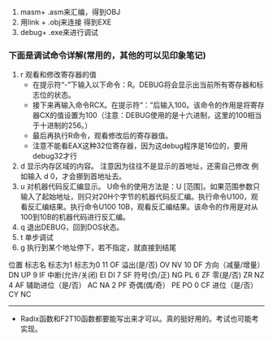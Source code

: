 1. masm+ .asm来汇编，得到OBJ
2. 用link + .obj来连接 得到EXE
3. debug+ .exe来进行调试

### 下面是调试命令详解(常用的，其他的可以见印象笔记)
1. r 观看和修改寄存器的值
   -  在提示符“-”下输入以下命令：R。DEBUG将会显示出当前所有寄存器和标志位的状态。
   - 接下来再输入命令RCX。在提示符“：”后输入100。该命令的作用是将寄存器CX的值设置为100（注意：DEBUG使用的是十六进制，这里的100相当于十进制的256。）
   - 最后再执行R命令，观看修改后的寄存器值。
   - 注意不能看EAX这种32位寄存器，因为这debug程序是16位的，要用debug32才行
2. d 显示内存区域的内容。
   注意因为往往不是显示的首地址，还需自己修改
   例如输入 d 0，才会挪到首地址去。
3. u 对机器代码反汇编显示。
   U命令的使用方法是：U [范围]。如果范围参数只输入了起始地址，则只对20H个字节的机器代码反汇编。执行命令U100，观看反汇编结果。执行命令U100 10B，观看反汇编结果。该命令的作用是对从100到10B的机器代码进行反汇编。
4. q 退出DEBUG，回到DOS状态。
5. t 单步调试
6. g 执行到某个地址停下，若不指定，就直接到结尾

位置	标志名	标志为1	标志为0
11	OF	溢出(是/否)	OV	NV
10	DF	方向（减量/增量）	DN	UP
9	IF	中断(允许/关闭)	EI	DI
7	SF	符号(负/正)	NG	PL
6	ZF	零(是/否)	ZR	NZ
4	AF	辅助进位（是/否）	AC	NA
2	PF	奇偶(偶/奇）	PE	PO
0	CF	进位（是/否）	CY	NC

---
- Radix函数和F2T10函数都要能写出来才可以。真的挺好用的。考试也可能考实现。